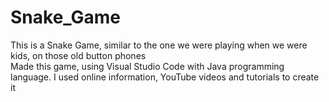 # Snake_Game
This is a Snake Game, similar to the one we were playing when we were kids, on those old button phones  
Made this game, using Visual Studio Code with Java programming language.
I used online information, YouTube videos and tutorials to create it 
